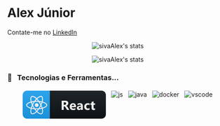 # Alex Júnior

Contate-me no [LinkedIn](https://www.linkedin.com/in/alex-junior-7944323b/)

<!-- GitHub Stats -->
<div align="center">
  <p>
      <img src="https://github-readme-stats.vercel.app/api?username=silvaAlex&show_icons=true" alt="sivaAlex's stats" />
  </p>
  <p>
    <img src="https://github-readme-stats.anuraghazra1.vercel.app/api/top-langs/?username=silvaAlex&layout=compact&" alt="sivaAlex's stats" />
  </p>
</div>

<!-- Technologies & Tools -->

### 🔧 &nbsp; Tecnologias e Ferramentas...

<p align="center">
  <img src="https://github.com/silvaAlex/silvaAlex/blob/master/assets/dev/frameworks/react.svg" alt="react" style="vertical-align:top; margin:4px">
  <img src="https://github.com/sivaAlex/sivaAlex/blob/master/assets/dev/languages/js.svg" alt="js" style="vertical-align:top; margin:4px">
  <img src="https://github.com/sivaAlex/sivaAlex/blob/master/assets/dev/languages/java.svg" alt="java" style="vertical-align:top; margin:4px">
  <img src="https://github.com/sivaAlex/sivaAlex/blob/master/assets/dev/services/dockerhub.svg" alt="docker" style="vertical-align:top; margin:4px">
  <img src="https://github.com/sivaAlex/sivaAlex/blob/master/assets/dev/tools/vs_code.svg" alt="vscode" style="vertical-align:top; margin:4px">
</p>
